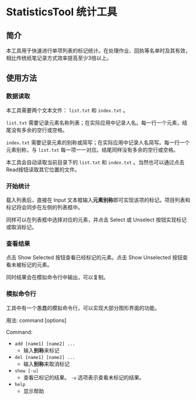 # StatisticsTool 统计工具

## 简介

本工具用于快速进行单项列表的标记统计。在处理作业、回执等名单时及其有效，相比传统纸笔记录方式效率提高至少3倍以上。

## 使用方法

### 数据读取

本工具需要两个文本文件： `list.txt` 和 `index.txt` 。

`list.txt` 需要记录元素名称列表；在实际应用中记录人名。每一行一个元素，结尾没有多余的空行或空格。

`index.txt` 需要记录元素的别称或简写；在实际应用中记录人名简写。每一行一个元素别称，与 `list.txt` 每一项一一对应。结尾同样没有多余的空行或空格。

本工具会自动读取当前目录下的 `list.txt` 和 `index.txt` 。当然也可以通过点击Read按钮读取其它位置的文件。

### 开始统计

载入列表后，直接在 Input 文本框输入**元素别称**即可实现该项的标记。项目列表和标记将会同步在左侧的列表框中。

同样可以在列表框中选择对应的元素，并点击 Select 或 Unselect 按钮实现标记或取消标记。

### 查看结果

点击 Show Selected 按钮查看已经标记的元素。点击 Show Unselected 按钮查看未被标记的元素。

同时结果会在模拟命令行中输出，可以复制。

### 模拟命令行

工具中有一个愚蠢的模拟命令行，可以实现大部分图形界面的功能。

用法: command [options]

Command:

- `add [name1] [name2] ... `
	- 输入**别称**来标记
- `del [name1] [name2] ... `
	- 输入**别称**来取消标记
- `show [-u] `
	- 查看已标记的结果。 `-u` 选项表示查看未标记的结果。
- `help `
	- 显示帮助

